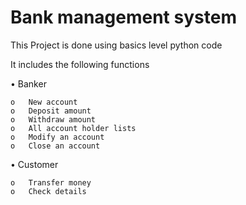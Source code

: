 # Bank management system
This Project is done using basics level python code

It includes the following functions

•	Banker

    o	New account
    o	Deposit amount
    o	Withdraw amount
    o	All account holder lists
    o	Modify an account
    o	Close an account
•	Customer

    o	Transfer money
    o	Check details             
